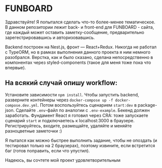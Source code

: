 # FUNBOARD

Здравствуйте! Я попытался сделать что-то более-менее тематическое.
В данном репозитории лежит back- и front-end для FUNBOARD - сайта, где каждый может оставить заметку-сообщение, предварительно зарегестрировавшись и авторизовавшись.

Backend построен на Nest.js, фронт — React+Redux. Никогда не работал с TypeORM, но в рамках выполнения данного проекта я ним немного разобрался.
Верстка, как и было сказано, сделана непосредственно в компонентах через styled-components (такое для меня тоже пока что впервые).

## На всякий случай опишу workflow:

Установите зависимости ```npm install```. Чтобы запустить backend, разверните контейнеры через ```docker-compose up -f docker-compose.dev.yml```. 
Потом воспользуйтесь сценарием ```start:dev``` в package-json. Сделайте ```.env```-файл по аналогии с ```.env-example```. Бекенд должен заработать. Фундамент React я готовил через CRA:
тоже запускаете сценарий ```start``` и подключаетесь к localhost:3000 в браузере. Регистрируйтесь, входите, размещайте, удаляйте и меняйте разноцветные заметочки :)

Я пытался как можно быстрее выполнить задание, чтобы не опоздать (и тестировал только на 2 браузерах), поэтому извините, если встретится баг (готов поправить, если что упустил).

Надеюсь, вы сочтете мой проект удовлетворительным
